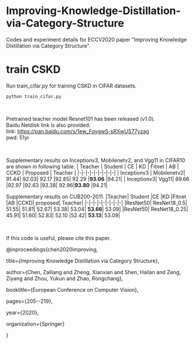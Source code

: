 # Improving-Knowledge-Distillation-via-Category-Structure
Codes and  experiment details for ECCV2020 paper "Improving Knowledge Distillation via Category Structure".

# train CSKD
Run train_cifar.py for training CSKD in CIFAR datasets. 

`python train_cifar.py`

<br/>

Pretrained teacher model Resnet101 has been released (v1.0). <br/>
Baidu Netdisk link is also provided:<br/>
link: https://pan.baidu.com/s/1ew_FqygwS-sRXwUS77yzag<br/>
pwd: 51yi 


<br/>

Supplementary results on Inceptionv3, Mobilenetv2, and Vgg11 in CIFAR10 are shown in following table.
| Teacher |	Student |	CE |	KD |	Fitnet |	AB |	CCKD |	Proposed |	Teacher |
|-|-|-|-|-|-|-|-|-|
| Inceptionv3 |	Mobilenetv2|	91.44|	92.03|	92.17	|92.85|	92.29	|**93.06**	|94.21|
| Inceptionv3|	Vgg11|	89.66	|92.97	|92.63	|93.38|	92.96|**93.80**	|94.21|


Supplementary results on CUB200-2011.
|Teacher|	Student	|CE	|KD	|Fitnet	|AB	|CCKD|	proposed|	Teacher|
|-|-|-|-|-|-|-|-|-|
|ResNet50|	ResNet18_0.5|	51.55|	51.81|	52.67|	53.38|	53.04|	**53.66**|	53.09|
|ResNet50|	ResNet18_0.25|	45.91|	51.60|	52.83|	52.10	|52.42|	**53.13**|	53.09|

<br/>

If this code is useful, please cite this paper.

@inproceedings{chen2020improving,

  title={Improving Knowledge Distillation via Category Structure},
  
  author={Chen, Zailiang and Zheng, Xianxian and Shen, Hailan and Zeng, Ziyang and Zhou, Yukun and Zhao, Rongchang},
  
  booktitle={European Conference on Computer Vision},
  
  pages={205--219},
  
  year={2020},
  
  organization={Springer}
  
}

<br/>
